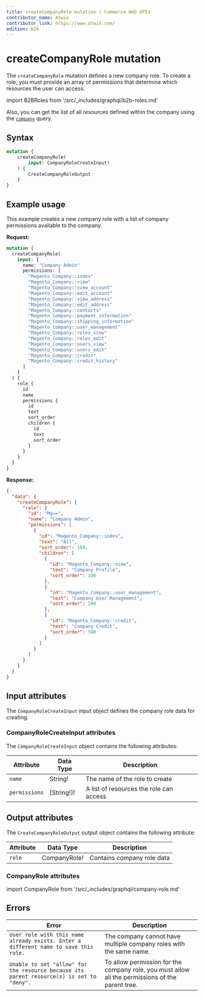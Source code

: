 ```yaml
---
title: createCompanyRole mutation | Commerce Web APIs
contributor_name: Atwix
contributor_link: https://www.atwix.com/
edition: b2b
---
```


# createCompanyRole mutation

The `createCompanyRole` mutation defines a new company role. To create a role, you must provide an array of permissions that determine which resources the user can access.

import B2BRoles from '/src/_includes/graphql/b2b-roles.md'

<B2BRoles />

Also, you can get the list of all resources defined within the company using the [`company`](../queries/company.md) query.

## Syntax

```graphql
mutation {
    createCompanyRole(
        input: CompanyRoleCreateInput!
    ) {
        CreateCompanyRoleOutput
    }
}
```

## Example usage

This example creates a new company role with a list of company permissions available to the company.

**Request:**

```graphql
mutation {
  createCompanyRole(
    input: {
      name: "Company Admin"
      permissions: [
        "Magento_Company::index"
        "Magento_Company::view"
        "Magento_Company::view_account"
        "Magento_Company::edit_account"
        "Magento_Company::view_address"
        "Magento_Company::edit_address"
        "Magento_Company::contacts"
        "Magento_Company::payment_information"
        "Magento_Company::shipping_information"
        "Magento_Company::user_management"
        "Magento_Company::roles_view"
        "Magento_Company::roles_edit"
        "Magento_Company::users_view"
        "Magento_Company::users_edit"
        "Magento_Company::credit"
        "Magento_Company::credit_history"
      ]
    }
  ) {
    role {
      id
      name
      permissions {
        id
        text
        sort_order
        children {
          id
          text
          sort_order
        }
      }
    }
  }
}
```

**Response:**

```json
{
  "data": {
    "createCompanyRole": {
      "role": {
        "id": "Mg==",
        "name": "Company Admin",
        "permissions": [
          {
            "id": "Magento_Company::index",
            "text": "All",
            "sort_order": 100,
            "children": [
              {
                "id": "Magento_Company::view",
                "text": "Company Profile",
                "sort_order": 100
              },
              {
                "id": "Magento_Company::user_management",
                "text": "Company User Management",
                "sort_order": 200
              },
              {
                "id": "Magento_Company::credit",
                "text": "Company Credit",
                "sort_order": 500
              }
            ]
          }
        ]
      }
    }
  }
}
```

## Input attributes

The `CompanyRoleCreateInput` input object defines the company role data for creating.

### CompanyRoleCreateInput attributes

The `CompanyRoleCreateInput` object contains the following attributes:

Attribute |  Data Type | Description
--- | --- | ---
`name` | String! | The name of the role to create
`permissions` | [String!]! | A list of resources the role can access

## Output attributes

The `CreateCompanyRoleOutput` output object contains the following attribute:

Attribute |  Data Type | Description
--- | --- | ---
`role` | CompanyRole! | Contains company role data

### CompanyRole attributes

import CompanyRole from '/src/_includes/graphql/company-role.md'

<CompanyRole />

## Errors

Error | Description
--- | ---
`User role with this name already exists. Enter a different name to save this role.` | The company cannot have multiple company roles with the same name.
`Unable to set "allow" for the resource because its parent resource(s) is set to "deny".` | To allow permission for the company role, you must allow all the permissions of the parent tree.
